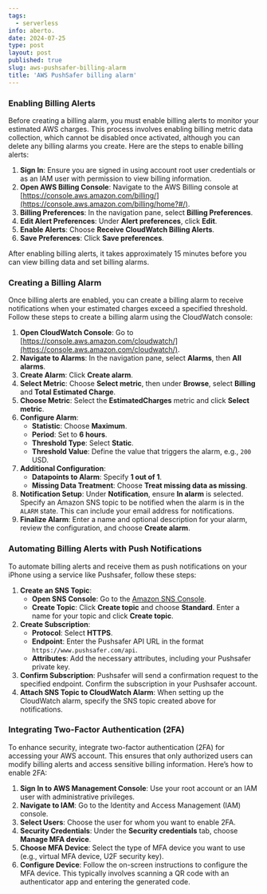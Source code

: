 ```yaml
---
tags:
  - serverless
info: aberto.
date: 2024-07-25
type: post
layout: post
published: true
slug: aws-pushsafer-billing-alarm
title: 'AWS PushSafer billing alarm'
---
```


### Enabling Billing Alerts

Before creating a billing alarm, you must enable billing alerts to monitor your estimated AWS charges. This process involves enabling billing metric data collection, which cannot be disabled once activated, although you can delete any billing alarms you create. Here are the steps to enable billing alerts:

1. **Sign In**: Ensure you are signed in using account root user credentials or as an IAM user with permission to view billing information.
2. **Open AWS Billing Console**: Navigate to the AWS Billing console at [https://console.aws.amazon.com/billing/](https://console.aws.amazon.com/billing/home?#/).
3. **Billing Preferences**: In the navigation pane, select **Billing Preferences**.
4. **Edit Alert Preferences**: Under **Alert preferences**, click **Edit**.
5. **Enable Alerts**: Choose **Receive CloudWatch Billing Alerts**.
6. **Save Preferences**: Click **Save preferences**.

After enabling billing alerts, it takes approximately 15 minutes before you can view billing data and set billing alarms.

### Creating a Billing Alarm

Once billing alerts are enabled, you can create a billing alarm to receive notifications when your estimated charges exceed a specified threshold. Follow these steps to create a billing alarm using the CloudWatch console:

1. **Open CloudWatch Console**: Go to [https://console.aws.amazon.com/cloudwatch/](https://console.aws.amazon.com/cloudwatch/).
2. **Navigate to Alarms**: In the navigation pane, select **Alarms**, then **All alarms**.
3. **Create Alarm**: Click **Create alarm**.
4. **Select Metric**: Choose **Select metric**, then under **Browse**, select **Billing** and **Total Estimated Charge**.
5. **Choose Metric**: Select the **EstimatedCharges** metric and click **Select metric**.
6. **Configure Alarm**:
   - **Statistic**: Choose **Maximum**.
   - **Period**: Set to **6 hours**.
   - **Threshold Type**: Select **Static**.
   - **Threshold Value**: Define the value that triggers the alarm, e.g., `200` USD.
7. **Additional Configuration**:
   - **Datapoints to Alarm**: Specify **1 out of 1**.
   - **Missing Data Treatment**: Choose **Treat missing data as missing**.
8. **Notification Setup**: Under **Notification**, ensure **In alarm** is selected. Specify an Amazon SNS topic to be notified when the alarm is in the `ALARM` state. This can include your email address for notifications.
9. **Finalize Alarm**: Enter a name and optional description for your alarm, review the configuration, and choose **Create alarm**.

### Automating Billing Alerts with Push Notifications

To automate billing alerts and receive them as push notifications on your iPhone using a service like Pushsafer, follow these steps:

1. **Create an SNS Topic**:
   - **Open SNS Console**: Go to the [Amazon SNS Console](https://console.aws.amazon.com/sns/v3/home).
   - **Create Topic**: Click **Create topic** and choose **Standard**. Enter a name for your topic and click **Create topic**.
2. **Create Subscription**:
   - **Protocol**: Select **HTTPS**.
   - **Endpoint**: Enter the Pushsafer API URL in the format `https://www.pushsafer.com/api`.
   - **Attributes**: Add the necessary attributes, including your Pushsafer private key.
3. **Confirm Subscription**: Pushsafer will send a confirmation request to the specified endpoint. Confirm the subscription in your Pushsafer account.
4. **Attach SNS Topic to CloudWatch Alarm**: When setting up the CloudWatch alarm, specify the SNS topic created above for notifications.

### Integrating Two-Factor Authentication (2FA)

To enhance security, integrate two-factor authentication (2FA) for accessing your AWS account. This ensures that only authorized users can modify billing alerts and access sensitive billing information. Here’s how to enable 2FA:

1. **Sign In to AWS Management Console**: Use your root account or an IAM user with administrative privileges.
2. **Navigate to IAM**: Go to the Identity and Access Management (IAM) console.
3. **Select Users**: Choose the user for whom you want to enable 2FA.
4. **Security Credentials**: Under the **Security credentials** tab, choose **Manage MFA device**.
5. **Choose MFA Device**: Select the type of MFA device you want to use (e.g., virtual MFA device, U2F security key).
6. **Configure Device**: Follow the on-screen instructions to configure the MFA device. This typically involves scanning a QR code with an authenticator app and entering the generated code.